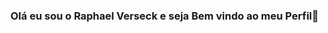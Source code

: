 ### Olá eu sou o Raphael Verseck e seja Bem vindo ao meu Perfil👋

<!--



<div align="center">
  <a href="https://github.com/Verseck/">
  <img width="420em" src="https://github-readme-stats.vercel.app/api?username=Verseck&theme=dracula&hide_border=false&include_all_commits=false&count_private=true"/>
   <img width="420em" src="https://github-readme-streak-stats.herokuapp.com/?user=Verseck&theme=dracula&hide_border=false"/>
    <img width="420em" src="https://github-readme-stats.vercel.app/api/top-langs/?username=Verseck&theme=dracula&hide_border=false&include_all_commits=false&count_private=true&layout=compact" />
</div>
